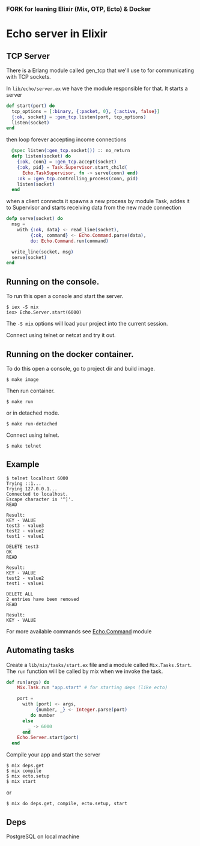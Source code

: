 ### FORK for leaning Elixir (Mix, OTP, Ecto) & Docker

# Echo server in Elixir

## TCP Server
There is a Erlang module called gen_tcp that we'll use to for communicating
with TCP sockets.

In ```lib/echo/server.ex``` we have the module responsible for that. It starts
a server

```elixir
def start(port) do
  tcp_options = [:binary, {:packet, 0}, {:active, false}]
  {:ok, socket} = :gen_tcp.listen(port, tcp_options)
  listen(socket)
end
```

then loop forever accepting income connections

```elixir
  @spec listen(:gen_tcp.socket()) :: no_return
  defp listen(socket) do
    {:ok, conn} = :gen_tcp.accept(socket)
    {:ok, pid} = Task.Supervisor.start_child(
      Echo.TaskSupervisor, fn -> serve(conn) end)
    :ok = :gen_tcp.controlling_process(conn, pid)
    listen(socket)
  end
```

when a client connects it spawns a new process by module Task, addes it to Supervisor and starts receiving data
from the new made connection

```elixir
defp serve(socket) do
  msg =
    with {:ok, data} <- read_line(socket),
         {:ok, command} <- Echo.Command.parse(data),
         do: Echo.Command.run(command)

  write_line(socket, msg)
  serve(socket)
end
```

## Running on the console.
To run this open a console and start the server.

```shell
$ iex -S mix
iex> Echo.Server.start(6000)
```

The ```-S mix``` options will load your project into the current session.

Connect using telnet or netcat and try it out.

## Running on the docker container.
To do this open a console, go to project dir and build image.

```shell
$ make image
```

Then run container.

```shell
$ make run
```

or in detached mode.

```shell
$ make run-detached
```

Connect using telnet.

```shell
$ make telnet
```

## Example
```shell
$ telnet localhost 6000
Trying ::1...
Trying 127.0.0.1...
Connected to localhost.
Escape character is '^]'.
READ

Result:
KEY - VALUE
test3 - value3
test2 - value2
test1 - value1

DELETE test3
OK
READ

Result:
KEY - VALUE
test2 - value2
test1 - value1

DELETE ALL
2 entries have been removed
READ

Result:
KEY - VALUE
```

For more available commands see [Echo.Command](./lib/echo/command.ex) module


## Automating tasks
Create a ```lib/mix/tasks/start.ex``` file and a module called ```Mix.Tasks.Start```. The
```run``` function will be called by mix when we invoke the task.

```elixir
def run(args) do
    Mix.Task.run "app.start" # for starting deps (like ecto)

    port =
      with [port] <- args,
           {number, _} <- Integer.parse(port)
         do number
      else
        _ -> 6000
      end
    Echo.Server.start(port)
  end
```

Compile your app and start the server

```shell
$ mix deps.get
$ mix compile
$ mix ecto.setup
$ mix start
```

or
```shell
$ mix do deps.get, compile, ecto.setup, start
```
## Deps
PostgreSQL on local machine